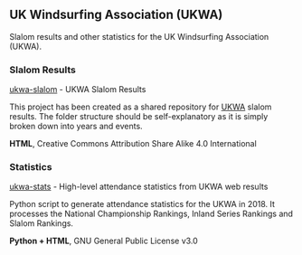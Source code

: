 ## UK Windsurfing Association (UKWA)

Slalom results and other statistics for the UK Windsurfing Association (UKWA).



### Slalom Results

[ukwa-slalom](https://github.com/Logiqx/ukwa-slalom) - UKWA Slalom Results

This project has been created as a shared repository for [UKWA](http://ukwindsurfing.com/) slalom results. The folder structure should be self-explanatory as it is simply broken down into years and events.

**HTML**, Creative Commons Attribution Share Alike 4.0 International



### Statistics

[ukwa-stats](https://github.com/Logiqx/ukwa-stats) - High-level attendance statistics from UKWA web results

Python script to generate attendance statistics for the UKWA in 2018. It processes the National Championship Rankings, Inland Series Rankings and Slalom Rankings.

**Python + HTML**, GNU General Public License v3.0


